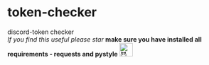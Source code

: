 # token-checker
discord-token checker
<br>
<i>If you find this useful please star</i>
**make sure you have installed all requirements - requests and pystyle** <img src = "https://encrypted-tbn0.gstatic.com/images?q=tbn:ANd9GcQsKxb1ipvrj6jcimdzB6JaYOmASNeEy-IvZ0w9DwdY0Q&s" title = "😈" width = 30 height = 30>
